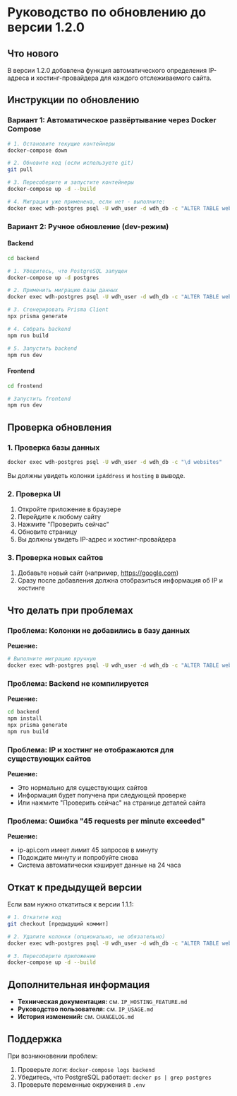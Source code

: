 # Руководство по обновлению до версии 1.2.0

## Что нового

В версии 1.2.0 добавлена функция автоматического определения IP-адреса и хостинг-провайдера для каждого отслеживаемого сайта.

## Инструкции по обновлению

### Вариант 1: Автоматическое развёртывание через Docker Compose

```bash
# 1. Остановите текущие контейнеры
docker-compose down

# 2. Обновите код (если используете git)
git pull

# 3. Пересоберите и запустите контейнеры
docker-compose up -d --build

# 4. Миграция уже применена, если нет - выполните:
docker exec wdh-postgres psql -U wdh_user -d wdh_db -c "ALTER TABLE websites ADD COLUMN IF NOT EXISTS \"ipAddress\" TEXT, ADD COLUMN IF NOT EXISTS hosting TEXT;"
```

### Вариант 2: Ручное обновление (dev-режим)

#### Backend

```bash
cd backend

# 1. Убедитесь, что PostgreSQL запущен
docker-compose up -d postgres

# 2. Применить миграцию базы данных
docker exec wdh-postgres psql -U wdh_user -d wdh_db -c "ALTER TABLE websites ADD COLUMN IF NOT EXISTS \"ipAddress\" TEXT, ADD COLUMN IF NOT EXISTS hosting TEXT;"

# 3. Сгенерировать Prisma Client
npx prisma generate

# 4. Собрать backend
npm run build

# 5. Запустить backend
npm run dev
```

#### Frontend

```bash
cd frontend

# Запустить frontend
npm run dev
```

## Проверка обновления

### 1. Проверка базы данных

```bash
docker exec wdh-postgres psql -U wdh_user -d wdh_db -c "\d websites"
```

Вы должны увидеть колонки `ipAddress` и `hosting` в выводе.

### 2. Проверка UI

1. Откройте приложение в браузере
2. Перейдите к любому сайту
3. Нажмите "Проверить сейчас"
4. Обновите страницу
5. Вы должны увидеть IP-адрес и хостинг-провайдера

### 3. Проверка новых сайтов

1. Добавьте новый сайт (например, https://google.com)
2. Сразу после добавления должна отобразиться информация об IP и хостинге

## Что делать при проблемах

### Проблема: Колонки не добавились в базу данных

**Решение:**

```bash
# Выполните миграцию вручную
docker exec wdh-postgres psql -U wdh_user -d wdh_db -c "ALTER TABLE websites ADD COLUMN IF NOT EXISTS \"ipAddress\" TEXT, ADD COLUMN IF NOT EXISTS hosting TEXT;"
```

### Проблема: Backend не компилируется

**Решение:**

```bash
cd backend
npm install
npx prisma generate
npm run build
```

### Проблема: IP и хостинг не отображаются для существующих сайтов

**Решение:**

- Это нормально для существующих сайтов
- Информация будет получена при следующей проверке
- Или нажмите "Проверить сейчас" на странице деталей сайта

### Проблема: Ошибка "45 requests per minute exceeded"

**Решение:**

- ip-api.com имеет лимит 45 запросов в минуту
- Подождите минуту и попробуйте снова
- Система автоматически кэширует данные на 24 часа

## Откат к предыдущей версии

Если вам нужно откатиться к версии 1.1.1:

```bash
# 1. Откатите код
git checkout [предыдущий коммит]

# 2. Удалите колонки (опционально, не обязательно)
docker exec wdh-postgres psql -U wdh_user -d wdh_db -c "ALTER TABLE websites DROP COLUMN IF EXISTS \"ipAddress\", DROP COLUMN IF EXISTS hosting;"

# 3. Пересоберите приложение
docker-compose up -d --build
```

## Дополнительная информация

- **Техническая документация:** см. `IP_HOSTING_FEATURE.md`
- **Руководство пользователя:** см. `IP_USAGE.md`
- **История изменений:** см. `CHANGELOG.md`

## Поддержка

При возникновении проблем:

1. Проверьте логи: `docker-compose logs backend`
2. Убедитесь, что PostgreSQL работает: `docker ps | grep postgres`
3. Проверьте переменные окружения в `.env`
